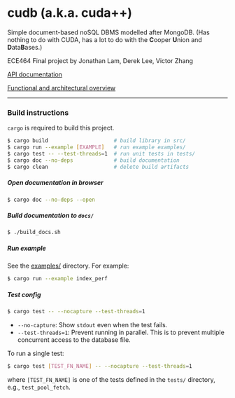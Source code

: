 # cudb (a.k.a. cuda++)

Simple document-based noSQL DBMS modelled after MongoDB. (Has nothing to do with CUDA, has a lot to do with the <b>C</b>ooper <b>U</b>nion and <b>D</b>ata<b>B</b>ases.)

ECE464 Final project by Jonathan Lam, Derek Lee, Victor Zhang

[API documentation][docs]

[Functional and architectural overview][report]

---

### Build instructions
`cargo` is required to build this project.

```bash
$ cargo build                     # build library in src/
$ cargo run --example [EXAMPLE]   # run example examples/
$ cargo test -- --test-threads=1  # run unit tests in tests/
$ cargo doc --no-deps             # build documentation
$ cargo clean                     # delete build artifacts
```

##### Open documentation in browser
```bash
$ cargo doc --no-deps --open
```

##### Build documentation to `docs/`
```bash
$ ./build_docs.sh
```

##### Run example
See the [examples/](./examples/) directory. For example:
```bash
$ cargo run --example index_perf
```

##### Test config
```bash
$ cargo test -- --nocapture --test-threads=1
```
- `--no-capture`: Show `stdout` even when the test fails.
- `--test-threads=1`: Prevent running in parallel. This is to prevent
  multiple concurrent access to the database file.
  
To run a single test:
```bash
$ cargo test [TEST_FN_NAME] -- --nocapture --test-threads=1
```
where `[TEST_FN_NAME]` is one of the tests defined in the `tests/` directory, e.g.,
`test_pool_fetch`.

[docs]: https://jlam55555.github.io/cudb/
[report]: http://files.lambdalambda.ninja/reports/21-22_fall/ece464_report_cudb.lam_lee_zhang.pdf
